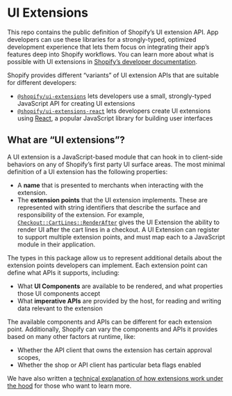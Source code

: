 # UI Extensions

This repo contains the public definition of Shopify’s UI extension API. App developers can use these libraries for a strongly-typed, optimized development experience that lets them focus on integrating their app’s features deep into Shopify workflows. You can learn more about what is possible with UI extensions in [Shopify’s developer documentation](https://shopify.dev/api/checkout-extensions/checkout).

Shopify provides different “variants” of UI extension APIs that are suitable for different developers:

- [`@shopify/ui-extensions`](./packages/ui-extensions/) lets developers use a small, strongly-typed JavaScript API for creating UI extensions
- [`@shopify/ui-extensions-react`](./packages/ui-extensions-react/) lets developers create UI extensions using [React](https://reactjs.org/), a popular JavaScript library for building user interfaces

## What are “UI extensions”?

A UI extension is a JavaScript-based module that can hook in to client-side behaviors on any of Shopify’s first party UI surface areas. The most minimal definition of a UI extension has the following properties:

- A **name** that is presented to merchants when interacting with the extension.
- The **extension points** that the UI extension implements. These are represented with string identifiers that describe the surface and responsibility of the extension. For example, [`Checkout::CartLines::RenderAfter`](https://shopify.dev/api/checkout-extensions/checkout/extension-points/api) gives the UI Extension the ability to render UI after the cart lines in a checkout. A UI Extension can register to support multiple extension points, and must map each to a JavaScript module in their application.

The types in this package allow us to represent additional details about the extension points developers can implement. Each extension point can define what APIs it supports, including:

- What **UI Components** are available to be rendered, and what properties those UI components accept
- What **imperative APIs** are provided by the host, for reading and writing data relevant to the extension

The available components and APIs can be different for each extension point. Additionally, Shopify can vary the components and APIs it provides based on many other factors at runtime, like:

- Whether the API client that owns the extension has certain approval scopes,
- Whether the shop or API client has particular beta flags enabled

We have also written a [technical explanation of how extensions work under the hood](./documentation/how-extensions-work.md) for those who want to learn more.
